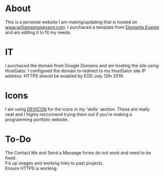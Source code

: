 
# About
This is a personal website I am making/updating that is hosted on www.williamsimoneyang.com.
I purchaced a template from <a href="https://elements.envato.com">Elements Evanto</a> and am editing it to fit my needs.

# IT
I purchaced the domain from Google Domains and am hosting the site using HostGator.  I configured the domain to redirect to my HostGator site IP address.  HTTPS should be enabled by EOD July 12th 2019.

# Icons
I am using <a href="https://konpa.github.io/devicon/">DEVICON</a> for the icons in my 'skills' section.
These are really neat and I highly reccomend trying them out if you're making a programming portfolio website.

# To-Do
The Contact Me and Send a Message forms do not work and need to be fixed. <br>
Fix up images and working links to past projects. <br>
Ensure HTTPS is working.
